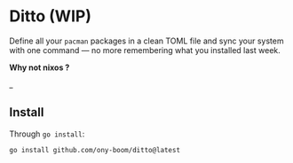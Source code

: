 # Ditto (WIP)

Define all your `pacman` packages in a clean TOML file and sync your system with one command — no more remembering what you installed last week.

**Why not nixos ?**

_

## Install 

Through `go install`:

```sh
go install github.com/ony-boom/ditto@latest
```
